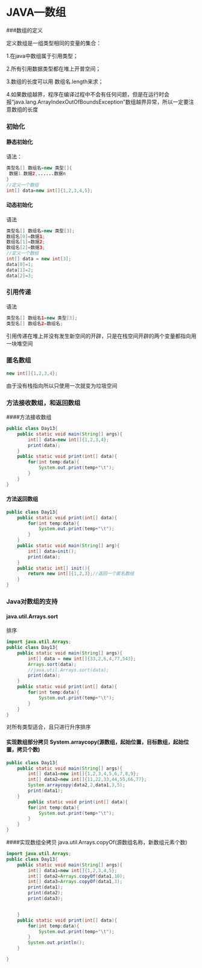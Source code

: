 # JAVA—数组

###数组的定义

定义数组是一组类型相同的变量的集合：

1.在java中数组属于引用类型；

2.所有引用数据类型都在堆上开普空间；

3.数组的长度可以用  数组名.length来求；

4.如果数组越界，程序在编译过程中不会有任何问题，但是在运行时会报“java.lang.ArrayIndexOutOfBoundsException”数组越界异常，所以一定要注意数组的长度

### 初始化

#### 静态初始化

语法：

```java
类型名[] 数组名=new 类型[]{
 数据1.数据2,......数据n
}
//定义一个数组
int[] data=new int[]{1,2,3,4,5};
```



#### 动态初始化

语法

```java
类型名[] 数组名=new 类型[3];
数组名[0]=数据1;
数组名[1]=数据2;
数组名[2]=数据3;
//定义一个数组
int[] data = new int[3];
data[0]=1;
data[1]=2;
data[2]=3;
```

### 引用传递

语法

```java
类型名[] 数组名1=new 类型[3];
类型名[] 数组名2=数组名;
```

引用传递在堆上并没有发生新空间的开辟，只是在栈空间开辟的两个变量都指向用一块堆空间



### 匿名数组

```java
new int[]{1,2,3,4};
```

由于没有栈指向所以只使用一次就变为垃圾空间



### 方法接收数组，和返回数组

####方法接收数组

```java
public class Day13{
    public static void main(String[] args){
        int[] data=new int[]{1,2,3,4};
        print(data);
    }
    public static void print(int[] data){
        for(int temp:data){
            System.out.print(temp+"\t");
        }
    }
}
```

#### 方法返回数组

```java
public class Day13{
    public static void print(int[] data){
        for(int temp:data){
            System.out.print(temp+"\t");
        }
    }
    public static void main(String[] arg){
        int[] data=init();
        print(data);
    } 
    public static int[] init(){
        return new int[]{1,2,3};//返回一个匿名数组
    }
}
```





###	Java对数组的支持

#### java.util.Arrays.sort

排序

```java
import java.util.Arrays;
public class Day13{
    public static void main(String[] args){
        int[] data = new int[]{33,2,6,4,77,543};
        Arrays.sort(data);
        //java.util.Arrays.sort(data);
        print(data);
    }
    public static void print(int[] data){
        for(int temp:data){
            System.out.print(temp+"\t");
        }
    }
}
```

对所有类型适合，且只进行升序排序



#### 实现数组部分拷贝  System.arraycopy(源数组，起始位置，目标数组，起始位置，拷贝个数)

```java
public class Day13{
    public static void main(String[] args){
        int[] data1=new int[]{1,2,3,4,5,6,7,8,9};
        int[] data2=new int[]{11,22,33,44,55,66,77};
        System.arraycopy(data2,2,data1,3,5);
        print(data1);
    }
        public static void print(int[] data){
        for(int temp:data){
            System.out.print(temp+"\t");
        }
    }
}
```

####实现数组全拷贝 java.util.Arrays.copyOf(源数组名称，新数组元素个数)  

```java
import java.util.Arrays;
public class Day13{
    public static void main(String[] args){
        int[] data1=new int[]{1,2,3,4,5};
        int[] data2=Arrays.copyOf(data1,10);
        int[] data3=Arrays.copyOf(data1,3);
        print(data1);
        print(data2);
        print(data3);


    }
    public static void print(int[] data){
        for(int temp:data){
            System.out.print(temp+"\t");
        }
        System.out.println();
    }

}
```

